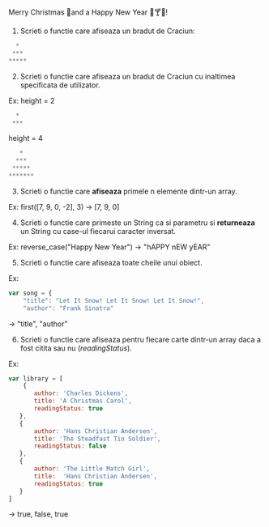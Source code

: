 Merry Christmas 🎄and a Happy New Year 🎉🍸🎆!  

1. Scrieti o functie care afiseaza un bradut de Craciun:

```javascript
  *
 ***
*****
```

2. Scrieti o functie care afiseaza un bradut de Craciun cu inaltimea specificata de utilizator.

Ex: height = 2

```javascript
  *
 ***
```

 height = 4

```javascript
   *
  ***
 *****
*******
``` 

3. Scrieti o functie care **afiseaza** primele n elemente dintr-un array.

Ex: first([7, 9, 0, -2], 3) &rarr; [7, 9, 0] 


4. Scrieti o functie care primeste un String ca si parametru si **returneaza** un String cu case-ul fiecarui caracter inversat.

Ex: reverse_case("Happy New Year") &rarr; "hAPPY nEW yEAR"


5. Scrieti o functie care afiseaza toate cheile unui obiect.

Ex: 

```javascript
var song = {
    "title": "Let It Snow! Let It Snow! Let It Snow!",
    "author": "Frank Sinatra"
```

&rarr; "title", "author"


6. Scrieti o functie care afiseaza pentru fiecare carte dintr-un array daca a fost citita sau nu (*readingStatus*).

Ex:

```javascript
var library = [
    {
       author: 'Charles Dickens',
       title: 'A Christmas Carol',
       readingStatus: true
   },
   {
       author: 'Hans Christian Andersen',
       title: 'The Steadfast Tin Soldier',
       readingStatus: false
   },
   {
       author: 'The Little Match Girl',
       title:  'Hans Christian Andersen', 
       readingStatus: true
   }
]
```
&rarr; true, false, true
